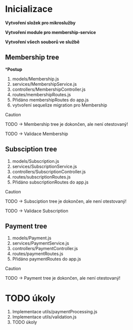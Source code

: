 # Inicializace
**Vytvoření složek pro mikroslužby**

**Vytvoření module pro membership-service**

**Vytvoření všech souborů ve službě**

## Membership tree

***Postup**
1. models/Membership.js
2. services/MembershipService.js
3. controllers/MembershipController.js
4. routes/membershipRoutes.js
5. Přidáno membershipRoutes do app.js
6. vytvoření sequelize migration pro Membership

> [!CAUTION]
> TODO -> Membership tree je dokončen, ale není otestovaný!

TODO -> Validace Membership

## Subsciption tree

1. models/Subscription.js
2. services/SubscriptionService.js
3. controllers/SubscriptionController.js
4. routes/subscriptionRoutes.js
5. Přidáno subscriptionRoutes do app.js

> [!CAUTION]
> TODO -> Subsciption tree je dokončen, ale není otestovaný!

TODO -> Validace Subscription 

## Payment tree

1. models/Payment.js
2. services/PaymentService.js
3. controllers/PaymentController.js
4. routes/paymentRoutes.js
5. Přidáno paymentRoutes do app.js

> [!CAUTION]
> TODO -> Payment tree je dokončen, ale není otestovaný!


# TODO úkoly
1. Implementace utils/paymentProcessing.js
2. Implementace utils/validation.js
3. TODO úkoly